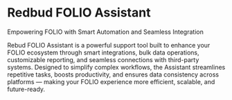 # Redbud FOLIO Assistant
Empowering FOLIO with Smart Automation and Seamless Integration

Rebud FOLIO Assistant is a powerful support tool built to enhance your FOLIO ecosystem through smart integrations, bulk data operations, customizable reporting, and seamless connections with third-party systems. Designed to simplify complex workflows, the Assistant streamlines repetitive tasks, boosts productivity, and ensures data consistency across platforms — making your FOLIO experience more efficient, scalable, and future-ready.
